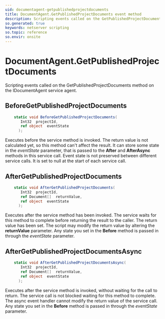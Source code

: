 ```yaml
---
uid: documentagent-getpublishedprojectdocuments
title: DocumentAgent.GetPublishedProjectDocuments event method
description: Scripting events called on the GetPublishedProjectDocuments method on the DocumentAgent service agent.
so.generated: true
keywords: netserver scripting
so.topic: reference
so.envir: onsite
---
```

# DocumentAgent.GetPublishedProjectDocuments

Scripting events called on the <see cref='M:IDocumentAgent.GetPublishedProjectDocuments'>GetPublishedProjectDocuments</see> method on the <see cref='IDocumentAgent'>IDocumentAgent</see>  service agent.

## BeforeGetPublishedProjectDocuments
```cs
    static void BeforeGetPublishedProjectDocuments(
       Int32  projectId,
       ref object  eventState
      );
```
Executes before the service method is invoked.
The return value is not calculated yet, so this method can't affect the result.
It can store some state in the *eventState* parameter, that is passed to the **After** and **AfterAsync** methods in this service call.
Event state is not preserved between different service calls. It is set to null at the start of each service call.
## AfterGetPublishedProjectDocuments
```cs
    static void AfterGetPublishedProjectDocuments(
       Int32  projectId,
       ref Document[]  returnValue,
       ref object  eventState
      );
```
Executes after the service method has been invoked. The service waits for this method to complete before returning the result to the caller.
The return value has been set. The script may modify the return value by altering the **returnValue** parameter.
Any state you set in the **Before** method is passed in through the *eventState* parameter.
## AfterGetPublishedProjectDocumentsAsync
```cs
    static void AfterGetPublishedProjectDocumentsAsync(
       Int32  projectId,
       ref Document[]  returnValue,
       ref object  eventState
      );
```
Executes after the service method is invoked, without waiting for the call to return.
The service call is not blocked waiting for this method to complete.
The async event handler cannot modify the return value of the service call.
Any state you set in the **Before** method is passed in through the *eventState* parameter.

